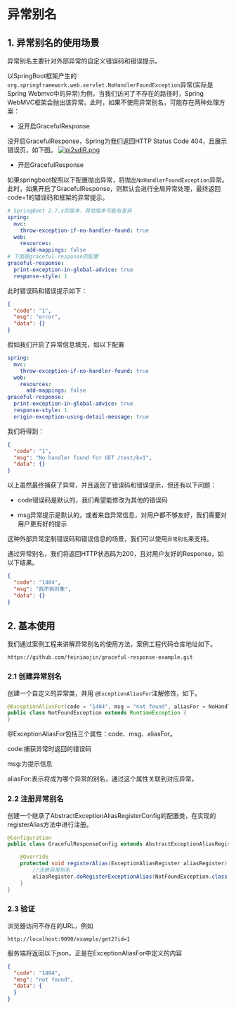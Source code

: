 # 异常别名

## 1. 异常别名的使用场景

异常别名主要针对外部异常的自定义错误码和错误提示。

以SpringBoot框架产生的`org.springframework.web.servlet.NoHandlerFoundException`异常(实际是Spring Webmvc中的异常)为例，当我们访问了不存在的路径时，Spring WebMVC框架会抛出该异常。此时，如果不使用异常别名，可能存在两种处理方案：

- 没开启GracefulResponse

没开启GracefulResponse，Spring为我们返回HTTP Status Code 404，且展示错误页，如下图。
[![pi2sdiR.png](https://z1.ax1x.com/2023/12/09/pi2sdiR.png)](https://imgse.com/i/pi2sdiR)

- 开启GracefulResponse

如果springboot按照以下配置抛出异常，将抛出`NoHandlerFoundException`异常。此时，如果开启了GracefulResponse，则默认会进行全局异常处理，最终返回code=1的错误码和框架的异常提示。

```yaml
# SpringBoot 2.7.x的版本，其他版本可能有差异
spring:
  mvc:
    throw-exception-if-no-handler-found: true
  web:
    resources:
      add-mappings: false
# 下面是graceful-response的配置
graceful-response:
  print-exception-in-global-advice: true
  response-style: 1
```

此时错误码和错误提示如下：

```json
{
  "code": "1",
  "msg": "error",
  "data": {}
}
```
假如我们开启了异常信息填充，如以下配置
```yaml
spring:
  mvc:
    throw-exception-if-no-handler-found: true
  web:
    resources:
      add-mappings: false
graceful-response:
  print-exception-in-global-advice: true
  response-style: 1
  origin-exception-using-detail-message: true
```
我们将得到：
```json
{
  "code": "1",
  "msg": "No handler found for GET /test/kv1",
  "data": {}
}
```
以上虽然最终捕获了异常，并且返回了错误码和错误提示，但还有以下问题：

- code错误码是默认的，我们希望能修改为其他的错误码

- msg异常提示是默认的，或者来自异常信息，对用户都不够友好，我们需要对用户更有好的提示

这种外部异常定制错误码和错误信息的场景，我们可以使用`异常别名`来支持。

通过异常别名，我们将返回HTTP状态码为200，且对用户友好的Response，如以下结果。

```json
{
  "code": "1404",
  "msg": "找不到对象",
  "data": {}
}
```

## 2. 基本使用

我们通过案例工程来讲解异常别名的使用方法，案例工程代码仓库地址如下。

```text
https://github.com/feiniaojin/graceful-response-example.git
```
### 2.1 创建异常别名

创建一个自定义的异常类，并用 `@ExceptionAliasFor`注解修饰，如下。

```java
@ExceptionAliasFor(code = "1404", msg = "not found", aliasFor = NoHandlerFoundException.class)
public class NotFoundException extends RuntimeException {
}
```
@ExceptionAliasFor包括三个属性：code、msg、aliasFor。

code:捕获异常时返回的错误码

msg:为提示信息

aliasFor:表示将成为哪个异常的别名，通过这个属性关联到对应异常。

### 2.2 注册异常别名

创建一个继承了AbstractExceptionAliasRegisterConfig的配置类，在实现的registerAlias方法中进行注册。

```java
@Configuration
public class GracefulResponseConfig extends AbstractExceptionAliasRegisterConfig {

    @Override
    protected void registerAlias(ExceptionAliasRegister aliasRegister) {
        //注册异常别名
        aliasRegister.doRegisterExceptionAlias(NotFoundException.class);
    }
}
```

### 2.3 验证

浏览器访问不存在的URL，例如

```text
http://localhost:9090/example/get2?id=1
```

服务端将返回以下json，正是在ExceptionAliasFor中定义的内容

```json
{
  "code": "1404",
  "msg": "not found",
  "data": {
  }
}
```
